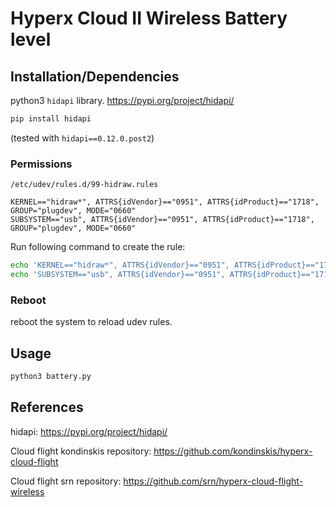 # Hyperx Cloud II Wireless Battery level

## Installation/Dependencies


python3 `hidapi` library.
https://pypi.org/project/hidapi/

```bash
pip install hidapi
```

(tested with `hidapi==0.12.0.post2`)


### Permissions
`/etc/udev/rules.d/99-hidraw.rules`

```
KERNEL=="hidraw*", ATTRS{idVendor}=="0951", ATTRS{idProduct}=="1718", GROUP="plugdev", MODE="0660"
SUBSYSTEM=="usb", ATTRS{idVendor}=="0951", ATTRS{idProduct}=="1718", GROUP="plugdev", MODE="0660"
```

Run following command to create the rule:
```bash
echo 'KERNEL=="hidraw*", ATTRS{idVendor}=="0951", ATTRS{idProduct}=="1718", GROUP="plugdev", MODE="0660"' | sudo tee /etc/udev/rules.d/99-hidraw.rules
echo 'SUBSYSTEM=="usb", ATTRS{idVendor}=="0951", ATTRS{idProduct}=="1718", GROUP="plugdev", MODE="0660"' | sudo tee -a /etc/udev/rules.d/99-hidraw.rules
```

### Reboot
reboot the system to reload udev rules.


## Usage

```bash
python3 battery.py
```


## References
hidapi: https://pypi.org/project/hidapi/

Cloud flight kondinskis repository:  https://github.com/kondinskis/hyperx-cloud-flight

Cloud flight srn repository: https://github.com/srn/hyperx-cloud-flight-wireless


